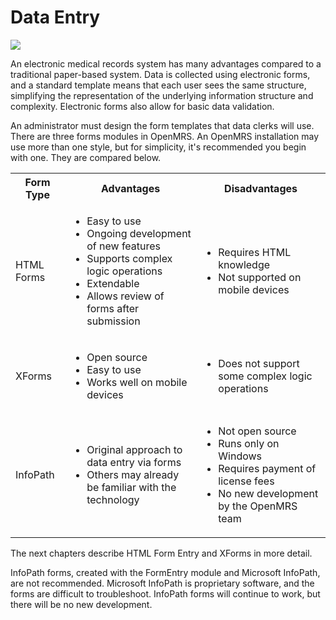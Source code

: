 # Data Entry

![](http://write.flossmanuals.net/openmrs/data-entry/static/data-entry.png)

An electronic medical records system has many advantages compared to a traditional paper-based system. Data is collected using electronic forms, and a standard template means that each user sees the same structure, simplifying the representation of the underlying information structure and complexity. Electronic forms also allow for basic data validation.

An administrator must design the form templates that data clerks will use. There are three forms modules in OpenMRS.  An OpenMRS installation may use more than one style, but for simplicity, it's recommended you begin with one.  They are compared below.

<table>
  <tbody>
    <tr>
      <th>Form Type</th>
      <th>Advantages</th>
      <th>Disadvantages</th>
    </tr>
    <tr>
      <td>HTML Forms</td>
      <td>
        <ul>
          <li>Easy to use</li>
          <li>Ongoing development of new features</li>
          <li>Supports complex logic operations</li>
          <li>Extendable</li>
          <li>Allows review of forms after submission</li>
        </ul>
      </td>
      <td>
        <ul>
          <li>Requires HTML knowledge</li>
          <li>Not supported on mobile devices</li>
        </ul>
      </td>
    </tr>
    <tr>
      <td>XForms</td>
      <td>
        <ul>
          <li>Open source</li>
          <li>Easy to use</li>
          <li>Works well on mobile devices</li>
        </ul>
      </td>
      <td>
        <ul>
          <li>Does not support some complex logic operations</li>
        </ul>
      </td>
    </tr>
    <tr>
      <td>InfoPath</td>
      <td>
        <ul>
          <li>Original approach to data entry via forms</li>
          <li>Others may already be familiar with the technology</li>
        </ul>
      </td>
      <td>
         <ul>
          <li>Not open source</li>
          <li>Runs only on Windows</li>
          <li>Requires payment of license fees</li>
          <li>No new development by the OpenMRS team</li>
        </ul>
</td>
    </tr>
  </tbody>
</table>


The next chapters describe HTML Form Entry and XForms in more detail.

InfoPath forms, created with the FormEntry module and Microsoft InfoPath, are not recommended.  Microsoft InfoPath is proprietary software, and the forms are difficult to troubleshoot.  InfoPath forms will continue to work, but there will be no new development.

